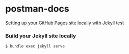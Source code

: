 # postman-docs

[Setting up your GitHub Pages site locally with Jekyll](https://help.github.com/articles/setting-up-your-github-pages-site-locally-with-jekyll/)
test
### Build your Jekyll site locally

    $ bundle exec jekyll serve
    
